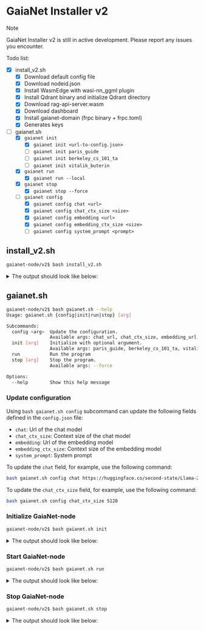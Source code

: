 # GaiaNet Installer v2

> [!NOTE]
> GaiaNet Installer v2 is still in active development. Please report any issues you encounter.

Todo list:

- [x] install_v2.sh
  - [x] Download default config file
  - [x] Download nodeid.json
  - [x] Install WasmEdge with wasi-nn_ggml plugin
  - [x] Install Qdrant binary and initialize Qdrant directory
  - [x] Download rag-api-server.wasm
  - [x] Download dashboard
  - [x] Install gaianet-domain (frpc binary + frpc.toml)
  - [x] Generates keys

- [ ] gaianet.sh
  - [x] `gaianet init`
    - [x] `gaianet init <url-to-config.json>`
    - [ ] `gaianet init paris_guide`
    - [ ] `gaianet init berkeley_cs_101_ta`
    - [ ] `gaianet init vitalik_buterin`
  - [x] `gaianet run`
    - [x] `gaianet run --local`
  - [x] `gaianet stop`
    - [x] `gaianet stop --force`
  - [ ] `gaianet config`
    - [x] `gaianet config chat <url>`
    - [x] `gaianet config chat_ctx_size <size>`
    - [x] `gaianet config embedding <url>`
    - [x] `gaianet config embedding_ctx_size <size>`
    - [ ] `gaianet config system_prompt <prompt>`

## install_v2.sh

```bash
gaianet-node/v2$ bash install_v2.sh
```

<details><summary> The output should look like below: </summary>

```console
[+] Downloading default config file ...

[+] Downloading nodeid.json ...

[+] Installing WasmEdge with wasi-nn_ggml plugin ...

Info: Detected Linux-x86_64

Info: WasmEdge Installation at /home/azureuser/.wasmedge

Info: Fetching WasmEdge-0.13.5

/tmp/wasmedge.2884467 ~/gaianet
######################################################################## 100.0%
~/gaianet
Info: Fetching WasmEdge-GGML-Plugin

Info: Detected CUDA version:

/tmp/wasmedge.2884467 ~/gaianet
######################################################################## 100.0%
~/gaianet
Installation of wasmedge-0.13.5 successful
WasmEdge binaries accessible

    The WasmEdge Runtime wasmedge version 0.13.5 is installed in /home/azureuser/.wasmedge/bin/wasmedge.


[+] Installing Qdrant binary...
    * Download Qdrant binary
################################################################################################## 100.0%

    * Initialize Qdrant directory

[+] Downloading the rag-api-server.wasm ...
################################################################################################## 100.0%

[+] Downloading dashboard ...
################################################################################################## 100.0%
```

</details>

## gaianet.sh

```bash
gaianet-node/v2$ bash gaianet.sh --help
Usage: gaianet.sh {config|init|run|stop} [arg]

Subcommands:
  config <arg>  Update the configuration.
                Available args: chat_url, chat_ctx_size, embedding_url, embedding_ctx_size, system_prompt
  init [arg]    Initialize with optional argument.
                Available args: paris_guide, berkeley_cs_101_ta, vitalik_buterin, <url-to-config.json>
  run           Run the program
  stop [arg]    Stop the program.
                Available args: --force

Options:
  --help        Show this help message
```

### Update configuration

Using `bash gaianet.sh config` subcommand can update the following fields defined in the `config.json` file:

- `chat`: Url of the chat model
- `chat_ctx_size`: Context size of the chat model
- `embedding`: Url of the embedding model
- `embedding_ctx_size`: Context size of the embedding model
- `system_prompt`: System prompt

To update the `chat` field, for example, use the following command:

```bash
bash gaianet.sh config chat https://huggingface.co/second-state/Llama-2-13B-Chat-GGUF/resolve/main/Llama-2-13b-chat-hf-Q5_K_M.gguf
```

To update the `chat_ctx_size` field, for example, use the following command:

```bash
bash gaianet.sh config chat_ctx_size 5120
```

### Initialize GaiaNet-node

```bash
gaianet-node/v2$ bash gaianet.sh init
```

<details><summary> The output should look like below: </summary>

```bash
[+] Downloading Llama-2-7b-chat-hf-Q5_K_M.gguf ...
############################################################################################################################## 100.0%############################################################################################################################## 100.0%

[+] Downloading all-MiniLM-L6-v2-ggml-model-f16.gguf ...

############################################################################################################################## 100.0%############################################################################################################################## 100.0%

[+] Creating 'default' collection in the Qdrant instance ...

    * Start a Qdrant instance ...

    * Remove the existed 'default' Qdrant collection ...

    * Download Qdrant collection snapshot ...
############################################################################################################################## 100.0%############################################################################################################################## 100.0%

    * Import the Qdrant collection snapshot ...

    * Recovery is done successfully
```

</details>

### Start GaiaNet-node

```bash
gaianet-node/v2$ bash gaianet.sh run
```

<details><summary> The output should look like below: </summary>

```bash
[+] Starting Qdrant instance ...

    Qdrant instance started with pid: 39762

[+] Starting LlamaEdge API Server ...

    Run the following command to start the LlamaEdge API Server:

wasmedge --dir .:./dashboard --nn-preload default:GGML:AUTO:Llama-2-7b-chat-hf-Q5_K_M.gguf --nn-preload embedding:GGML:AUTO:all-MiniLM-L6-v2-ggml-model-f16.gguf rag-api-server.wasm --model-name Llama-2-7b-chat-hf-Q5_K_M,all-MiniLM-L6-v2-ggml-model-f16 --ctx-size 4096,384 --prompt-template llama-2-chat --qdrant-collection-name default --web-ui ./ --socket-addr 0.0.0.0:8080 --log-prompts --log-stat --rag-prompt "Use the following pieces of context to answer the user's question.\nIf you don't know the answer, just say that you don't know, don't try to make up an answer.\n----------------\n"


    LlamaEdge API Server started with pid: 39796
```

</details>

### Stop GaiaNet-node

```bash
gaianet-node/v2$ bash gaianet.sh stop
```

<details><summary> The output should look like below: </summary>

```bash
[+] Stopping Qdrant instance ...
[+] Stopping API server ...
```

To force stop the GaiaNet-node, use the following command:

```bash
gaianet-node/v2$ bash gaianet.sh stop --force
```

</details>
